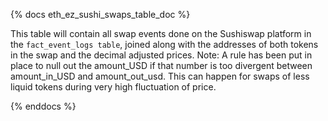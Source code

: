 {% docs eth_ez_sushi_swaps_table_doc %}

This table will contain all swap events done on the Sushiswap platform in the ```fact_event_logs table```, joined along with the addresses of both tokens in the swap and the decimal adjusted prices.
Note: A rule has been put in place to null out the amount_USD if that number is too divergent between amount_in_USD and amount_out_usd. This can happen for swaps of less liquid tokens during very high fluctuation of price.

{% enddocs %}